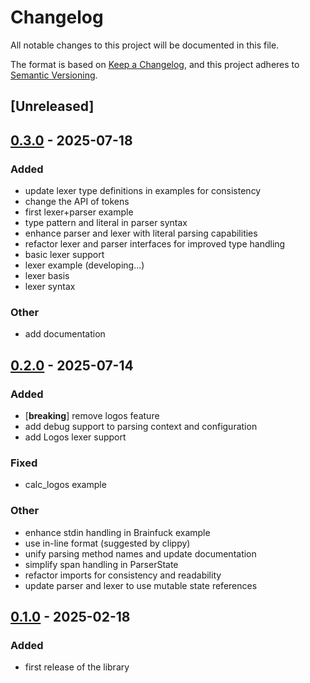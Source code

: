 # Changelog

All notable changes to this project will be documented in this file.

The format is based on [Keep a Changelog](https://keepachangelog.com/en/1.0.0/),
and this project adheres to [Semantic Versioning](https://semver.org/spec/v2.0.0.html).

## [Unreleased]

## [0.3.0](https://github.com/Wybxc/parse-it/compare/parse-it-v0.2.0...parse-it-v0.3.0) - 2025-07-18

### Added

- update lexer type definitions in examples for consistency
- change the API of tokens
- first lexer+parser example
- type pattern and literal in parser syntax
- enhance parser and lexer with literal parsing capabilities
- refactor lexer and parser interfaces for improved type handling
- basic lexer support
- lexer example (developing...)
- lexer basis
- lexer syntax

### Other

- add documentation

## [0.2.0](https://github.com/Wybxc/parse-it/compare/parse-it-v0.1.0...parse-it-v0.2.0) - 2025-07-14

### Added

- [**breaking**] remove logos feature
- add debug support to parsing context and configuration
- add Logos lexer support

### Fixed

- calc_logos example

### Other

- enhance stdin handling in Brainfuck example
- use in-line format (suggested by clippy)
- unify parsing method names and update documentation
- simplify span handling in ParserState
- refactor imports for consistency and readability
- update parser and lexer to use mutable state references

## [0.1.0](https://github.com/Wybxc/parse-it/releases/tag/parse-it-v0.1.0) - 2025-02-18

### Added

- first release of the library
